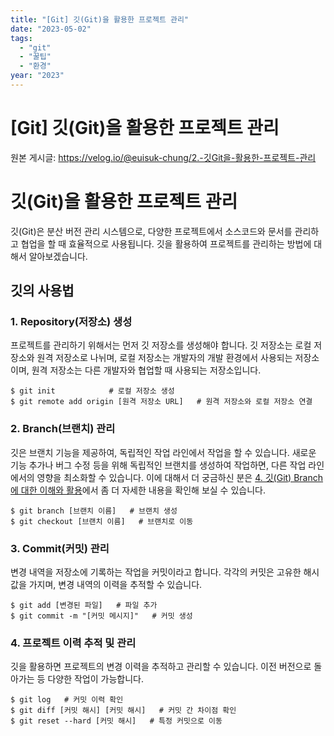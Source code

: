 ```yaml
---
title: "[Git] 깃(Git)을 활용한 프로젝트 관리"
date: "2023-05-02"
tags:
  - "git"
  - "꿀팁"
  - "환경"
year: "2023"
---
```


# [Git] 깃(Git)을 활용한 프로젝트 관리

원본 게시글: https://velog.io/@euisuk-chung/2.-깃Git을-활용한-프로젝트-관리



깃(Git)을 활용한 프로젝트 관리
===================

깃(Git)은 분산 버전 관리 시스템으로, 다양한 프로젝트에서 소스코드와 문서를 관리하고 협업을 할 때 효율적으로 사용됩니다. 깃을 활용하여 프로젝트를 관리하는 방법에 대해서 알아보겠습니다.

깃의 사용법
------

### 1. Repository(저장소) 생성

프로젝트를 관리하기 위해서는 먼저 깃 저장소를 생성해야 합니다. 깃 저장소는 로컬 저장소와 원격 저장소로 나뉘며, 로컬 저장소는 개발자의 개발 환경에서 사용되는 저장소이며, 원격 저장소는 다른 개발자와 협업할 때 사용되는 저장소입니다.

```
$ git init            # 로컬 저장소 생성
$ git remote add origin [원격 저장소 URL]   # 원격 저장소와 로컬 저장소 연결
```
### 2. Branch(브랜치) 관리

깃은 브랜치 기능을 제공하여, 독립적인 작업 라인에서 작업을 할 수 있습니다. 새로운 기능 추가나 버그 수정 등을 위해 독립적인 브랜치를 생성하여 작업하면, 다른 작업 라인에서의 영향을 최소화할 수 있습니다. 이에 대해서 더 궁금하신 분은 [4. 깃(Git) Branch에 대한 이해와 활용](https://velog.io/@euisuk-chung/Git-Branch%EC%97%90-%EB%8C%80%ED%95%9C-%EC%9D%B4%ED%95%B4%EC%99%80-%ED%99%9C%EC%9A%A9)에서 좀 더 자세한 내용을 확인해 보실 수 있습니다.

```
$ git branch [브랜치 이름]   # 브랜치 생성
$ git checkout [브랜치 이름]   # 브랜치로 이동
```
### 3. Commit(커밋) 관리

변경 내역을 저장소에 기록하는 작업을 커밋이라고 합니다. 각각의 커밋은 고유한 해시값을 가지며, 변경 내역의 이력을 추적할 수 있습니다.

```
$ git add [변경된 파일]   # 파일 추가
$ git commit -m "[커밋 메시지]"   # 커밋 생성
```
### 4. 프로젝트 이력 추적 및 관리

깃을 활용하면 프로젝트의 변경 이력을 추적하고 관리할 수 있습니다. 이전 버전으로 돌아가는 등 다양한 작업이 가능합니다.

```
$ git log   # 커밋 이력 확인
$ git diff [커밋 해시] [커밋 해시]   # 커밋 간 차이점 확인
$ git reset --hard [커밋 해시]   # 특정 커밋으로 이동
```
